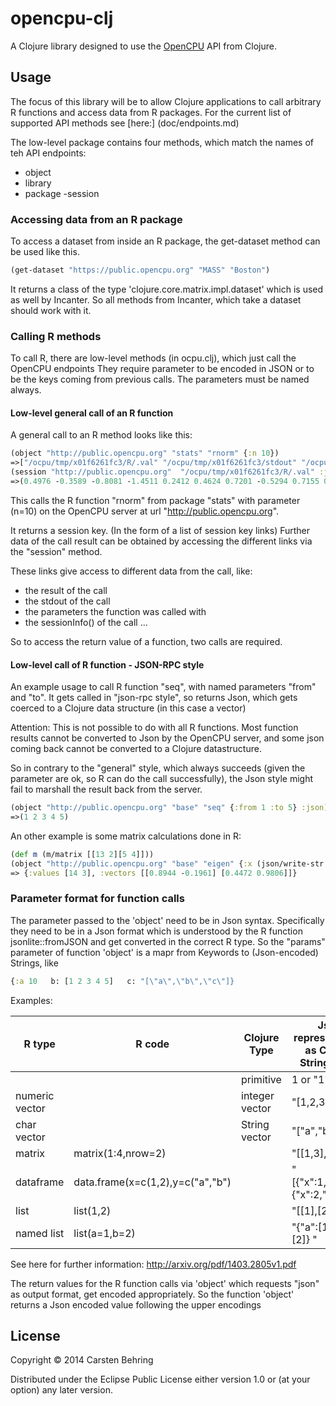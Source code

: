 # opencpu-clj

A Clojure library designed to use the [OpenCPU](http://opencpu.org) API from Clojure.

## Usage

The focus of this library will be to allow Clojure applications  to call arbitrary R functions and access data from R packages.
For the current list of supported API methods see [here:] (doc/endpoints.md)


The low-level package contains four methods, which match the names of teh API endpoints:
- object
- library
- package
-session

### Accessing data from an R package

To access a dataset from inside an R package, the get-dataset method can be used like this.
````Clojure
(get-dataset "https://public.opencpu.org" "MASS" "Boston")
````
It returns a class of the type 'clojure.core.matrix.impl.dataset' which is used as well by Incanter.
So all methods from Incanter, which take a dataset should work with it.

### Calling R methods


To call R, there are low-level methods (in ocpu.clj), which just call the OpenCPU endpoints
They require parameter to be encoded in JSON or to be the keys coming from previous calls.
The parameters must be named always.

#### Low-level general call of an R function

A general call to an R method looks like this:
````Clojure
(object "http://public.opencpu.org" "stats" "rnorm" {:n 10})
=>["/ocpu/tmp/x01f6261fc3/R/.val" "/ocpu/tmp/x01f6261fc3/stdout" "/ocpu/tmp/x01f6261fc3/source" "/ocpu/tmp/x01f6261fc3/console" "/ocpu/tmp/x01f6261fc3/info" "/ocpu/tmp/x01f6261fc3/files/DESCRIPTION"]
(session "http://public.opencpu.org"  "/ocpu/tmp/x01f6261fc3/R/.val" :json)
=>(0.4976 -0.3589 -0.8081 -1.4511 0.2412 0.4624 0.7201 -0.5294 0.7155 0.6794)
````
This calls the R function "rnorm" from package "stats" with parameter (n=10) on the OpenCPU server at url "http://public.opencpu.org".

It returns a session key. (In the form of a list of session key links)
Further data of the call result can be obtained by accessing the different links via the "session" method.

These links give access to different data from the call, like:

- the result of the call
- the stdout of the call
- the parameters the function was called with
- the sessionInfo() of the call
...

So to access the return value of a function, two calls are required.

#### Low-level call of R function - JSON-RPC style

An example usage to call R function "seq", with named parameters "from" and "to".
It gets called in "json-rpc style", so returns Json, which gets coerced to a Clojure data structure (in this case a vector)

Attention: This is not possible to do with all R functions. Most function results cannot be converted to Json by the OpenCPU server,
 and some json coming back cannot be converted to a Clojure datastructure.

So in contrary to the "general" style, which always succeeds (given the parameter are ok, so R can do the call successfully),
 the Json style might fail to marshall the result back from the server.

````Clojure
(object "http://public.opencpu.org" "base" "seq" {:from 1 :to 5} :json)
=>(1 2 3 4 5)
````

An other example is some matrix calculations done in R:

````Clojure
(def m (m/matrix [[13 2][5 4]]))
(object "http://public.opencpu.org" "base" "eigen" {:x (json/write-str m)} :json)
=> {:values [14 3], :vectors [[0.8944 -0.1961] [0.4472 0.9806]]}
````

### Parameter format for function calls
The parameter passed to the 'object' need to be in Json syntax.
Specifically they need to be in a Json format which is understood by the R function jsonlite::fromJSON and get converted in the correct R type.
So the "params" parameter of function 'object' is a mapr from Keywords to (Json-encoded) Strings, like

````Clojure
{:a 10   b: [1 2 3 4 5]   c: "[\"a\",\"b\",\"c\"]}
````


Examples:

 R type         | R code                            | Clojure Type        | Json representation as Clojure String literal
----------------|-----------------------------------|-------------------- |-----------------------
                |                                   |primitive            | 1  or "1"
 numeric vector |                                   |integer vector       | "[1,2,3]"
 char vector    |                                   |String vector        | "[\"a\",\"b\",\"c\"
 matrix         | matrix(1:4,nrow=2)                |                     | "[[1,3],[2,4]]
 dataframe      | data.frame(x=c(1,2),y=c("a","b")  |                     | "[{\"x\":1,\"y\":\"a\"},{\"x\":2,\"y\":\"b\"}]"
 list           | list(1,2)                         |                     | "[[1],[2]]""
 named list     | list(a=1,b=2)                     |                     | "{"a":[1],"b":[2]} "


See here for further information: http://arxiv.org/pdf/1403.2805v1.pdf

The return values for the R function calls via 'object' which requests "json" as output format, get encoded appropriately.
So the function 'object' returns a Json encoded value following the upper encodings
## License

Copyright © 2014 Carsten Behring

Distributed under the Eclipse Public License either version 1.0 or (at
your option) any later version.
